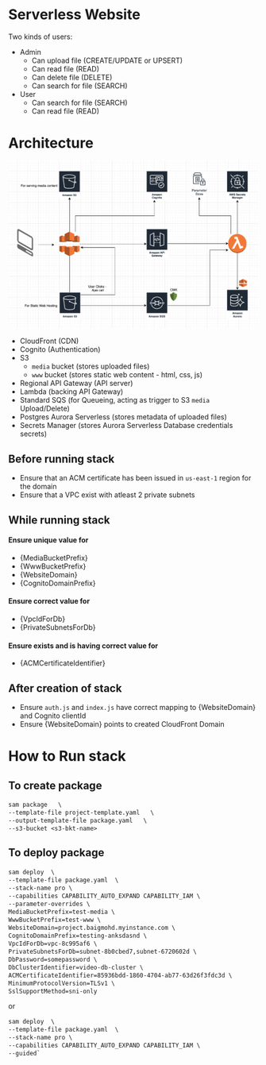 # Serverless Website

Two kinds of users:
- Admin
    - Can upload file (CREATE/UPDATE or UPSERT)
    - Can read file (READ)
    - Can delete file (DELETE)
    - Can search for file (SEARCH)
- User
    - Can search for file (SEARCH)
    - Can read file (READ)

# Architecture

![image](/ArchProserve.png)

- CloudFront (CDN)
- Cognito (Authentication)
- S3
    - `media` bucket (stores uploaded files)
    - `www` bucket (stores static web content - html, css, js)
- Regional API Gateway (API server)
- Lambda (backing API Gateway)
- Standard SQS (for Queueing, acting as trigger to S3 `media` Upload/Delete)
- Postgres Aurora Serverless (stores metadata of uploaded files)
- Secrets Manager (stores Aurora Serverless Database credentials secrets)


## Before running stack

- Ensure that an ACM certificate has been issued in `us-east-1` region for the domain
- Ensure that a VPC exist with atleast 2 private subnets


## While running stack

#### Ensure unique value for
- {MediaBucketPrefix}
- {WwwBucketPrefix}
- {WebsiteDomain}
- {CognitoDomainPrefix}

#### Ensure correct value for
- {VpcIdForDb}
- {PrivateSubnetsForDb}

#### Ensure exists and is having correct value for
- {ACMCertificateIdentifier}


## After creation of stack

- Ensure `auth.js` and `index.js` have correct mapping to {WebsiteDomain} and Cognito clientId
- Ensure {WebsiteDomain} points to created CloudFront Domain


# How to Run stack

## To create package

	sam package   \
	--template-file project-template.yaml   \
	--output-template-file package.yaml   \
	--s3-bucket <s3-bkt-name>

## To deploy package

	sam deploy  \
	--template-file package.yaml  \
	--stack-name pro \
	--capabilities CAPABILITY_AUTO_EXPAND CAPABILITY_IAM \
	--parameter-overrides \
	MediaBucketPrefix=test-media \
	WwwBucketPrefix=test-www \
	WebsiteDomain=project.baigmohd.myinstance.com \
	CognitoDomainPrefix=testing-anksdasnd \
	VpcIdForDb=vpc-8c995af6 \
	PrivateSubnetsForDb=subnet-8b0cbed7,subnet-6720602d \
	DbPassword=somepassword \
	DbClusterIdentifier=video-db-cluster \
	ACMCertificateIdentifier=85936bdd-1860-4704-ab77-63d26f3fdc3d \
	MinimumProtocolVersion=TLSv1 \
	SslSupportMethod=sni-only

or

	sam deploy  \
	--template-file package.yaml  \
	--stack-name pro \
	--capabilities CAPABILITY_AUTO_EXPAND CAPABILITY_IAM \
	--guided`

